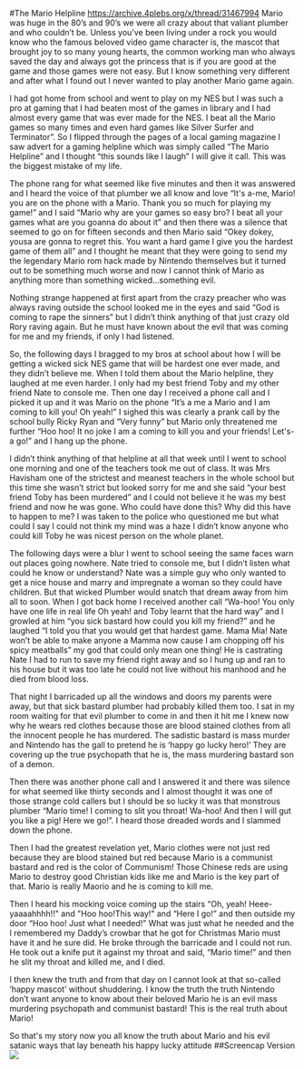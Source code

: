 #The Mario Helpline
https://archive.4plebs.org/x/thread/31467994
Mario was huge in the 80’s and 90’s we were all crazy about that valiant plumber and who couldn’t be. Unless you’ve been living under a rock you would know who the famous beloved video game character is, the mascot that brought joy to so many young hearts, the common working man who always saved the day and always got the princess that is if you are good at the game and those games were not easy. But I know something very different and after what I found out I never wanted to play another Mario game again.

I had got home from school and went to play on my NES but I was such a pro at gaming that I had beaten most of the games in library and I had almost every game that was ever made for the NES. I beat all the Mario games so many times and even hard games like Silver Surfer and Terminator”. So I flipped through the pages of a local gaming magazine I saw advert for a gaming helpline which was simply called “The Mario Helpline” and I thought “this sounds like I laugh” I will give it call. This was the biggest mistake of my life.

The phone rang for what seemed like five minutes and then it was answered and I heard the voice of that plumber we all know and love “It's a-me, Mario! you are on the phone with a Mario. Thank you so much for playing my game!” and I said “Mario why are your games so easy bro? I beat all your games what are you goanna do about it” and then there was a silence that seemed to go on for fifteen seconds and then Mario said “Okey dokey, yousa are gonna to regret this. You want a hard game I give you the hardest game of them all” and I thought he meant that they were going to send my the legendary Mario rom hack made by Nintendo themselves but it turned out to be something much worse and now I cannot think of Mario as anything more than something wicked…something evil.

Nothing strange happened at first apart from the crazy preacher who was always raving outside the school looked me in the eyes and said “God is coming to rape the sinners” but I didn’t think anything of that just crazy old Rory raving again. But he must have known about the evil that was coming for me and my friends, if only I had listened.

So, the following days I bragged to my bros at school about how I will be getting a wicked sick NES game that will be hardest one ever made, and they didn’t believe me. When I told them about the Mario helpline, they laughed at me even harder. I only had my best friend Toby and my other friend Nate to console me. Then one day I received a phone call and I picked it up and it was Mario on the phone “It’s a me a Mario and I am coming to kill you! Oh yeah!” I sighed this was clearly a prank call by the school bully Ricky Ryan and “Very funny” but Mario only threatened me further “Hoo hoo! It no joke I am a coming to kill you and your friends! Let's-a go!” and I hang up the phone.

I didn’t think anything of that helpline at all that week until I went to school one morning and one of the teachers took me out of class. It was Mrs Havisham one of the strictest and meanest teachers in the whole school but this time she wasn’t strict but looked sorry for me and she said “your best friend Toby has been murdered” and I could not believe it he was my best friend and now he was gone. Who could have done this? Why did this have to happen to me? I was taken to the police who questioned me but what could I say I could not think my mind was a haze I didn’t know anyone who could kill Toby he was nicest person on the whole planet.

The following days were a blur I went to school seeing the same faces warn out places going nowhere. Nate tried to console me, but I didn’t listen what could he know or understand? Nate was a simple guy who only wanted to get a nice house and marry and impregnate a woman so they could have children. But that wicked Plumber would snatch that dream away from him all to soon. When I got back home I received another call “Wa-hoo! You only have one life in real life Oh yeah! and Toby learnt that the hard way” and I growled at him “you sick bastard how could you kill my friend?” and he laughed “I told you that you would get that hardest game. Mama Mia! Nate won’t be able to make anyone a Mamma now cause I am chopping off his spicy meatballs” my god that could only mean one thing! He is castrating Nate I had to run to save my friend right away and so I hung up and ran to his house but it was too late he could not live without his manhood and he died from blood loss.

That night I barricaded up all the windows and doors my parents were away, but that sick bastard plumber had probably killed them too. I sat in my room waiting for that evil plumber to come in and then it hit me I knew now why he wears red clothes because those are blood stained clothes from all the innocent people he has murdered. The sadistic bastard is mass murder and Nintendo has the gall to pretend he is ‘happy go lucky hero!’ They are covering up the true psychopath that he is, the mass murdering bastard son of a demon.

Then there was another phone call and I answered it and there was silence for what seemed like thirty seconds and I almost thought it was one of those strange cold callers but I should be so lucky it was that monstrous plumber “Mario time! I coming to slit you throat! Wa-hoo! And then I will gut you like a pig! Here we go!”. I heard those dreaded words and I slammed down the phone.

Then I had the greatest revelation yet, Mario clothes were not just red because they are blood stained but red because Mario is a communist bastard and red is the color of Communism! Those Chinese reds are using Mario to destroy good Christian kids like me and Mario is the key part of that. Mario is really Maorio and he is coming to kill me.

Then I heard his mocking voice coming up the stairs “Oh, yeah! Heee-yaaaahhhh!!" and "Hoo hoo!This way!" and “Here I go!” and then outside my door “Hoo hoo! Just what I needed!” What was just what he needed and the I remembered my Daddy’s crowbar that he got for Christmas Mario must have it and he sure did. He broke through the barricade and I could not run. He took out a knife put it against my throat and said, “Mario time!” and then he slit my throat and killed me, and I died.

I then knew the truth and from that day on I cannot look at that so-called ‘happy mascot’ without shuddering. I know the truth the truth Nintendo don’t want anyone to know about their beloved Mario he is an evil mass murdering psychopath and communist bastard! This is the real truth about Mario!

So that's my story now you all know the truth about Mario and his evil satanic ways that lay beneath his happy lucky attitude
##Screencap Version
![](https://arch-img.b4k.co/v/1695173946868.png)